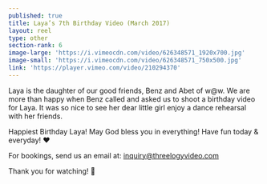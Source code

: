 ```yaml
---
published: true
title: Laya’s 7th Birthday Video (March 2017)
layout: reel
type: other
section-rank: 6
image-large: 'https://i.vimeocdn.com/video/626348571_1920x700.jpg'
image-small: 'https://i.vimeocdn.com/video/626348571_750x500.jpg'
link: 'https://player.vimeo.com/video/210294370'
---
```

Laya is the daughter of our good friends, Benz and Abet of w@w. We are more than happy when Benz called and asked us to shoot a birthday video for Laya. It was so nice to see her dear little girl enjoy a dance rehearsal with her friends.

Happiest Birthday Laya! May God bless you in everything! Have fun today & everyday! ❤

For bookings, send us an email at: inquiry@threelogyvideo.com

Thank you for watching! 🙂